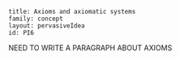 ````
title: Axioms and axiomatic systems
family: concept
layout: pervasiveIdea
id: PI6

````

NEED TO WRITE A PARAGRAPH ABOUT AXIOMS